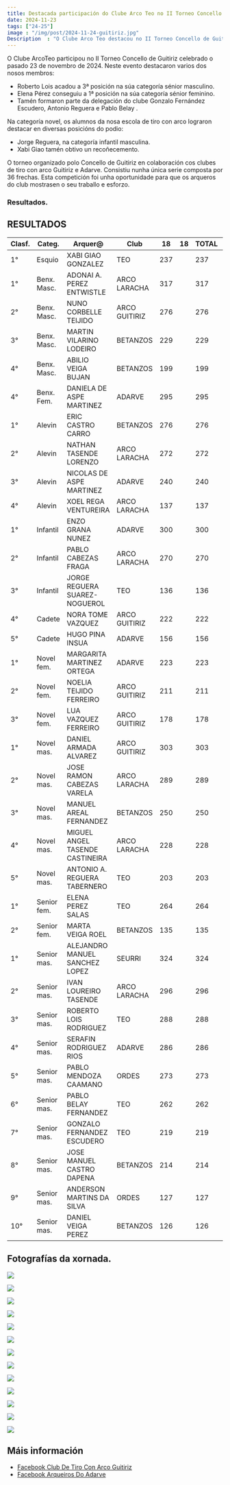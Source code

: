 ```yaml
---
title: Destacada participación do Clube Arco Teo no II Torneo Concello de Guitiriz
date: 2024-11-23
tags: ["24-25"]
image : "/img/post/2024-11-24-guitiriz.jpg"  
Description  : "O Clube Arco Teo destacou no II Torneo Concello de Guitiriz celebrado o 23 de novembro de 2024. Roberto Lois logrou o 3º posto na categoría sénior masculino, Elena Pérez foi 1ª na sénior feminino, e os alumnos da escola acadaron varios podios na categoría novel."
---
```

O Clube ArcoTeo participou no II Torneo Concello de Guitiriz celebrado o pasado 23 de novembro de 2024. Neste evento destacaron varios dos nosos membros:

* Roberto Lois  acadou a 3ª posición na súa categoría sénior masculino.
* Elena Pérez   conseguiu a 1ª posición na súa categoría sénior feminino.
* Tamén formaron parte da delegación do clube Gonzalo Fernández Escudero, Antonio Reguera e Pablo Belay  .

Na categoría novel, os alumnos da nosa escola de tiro con arco lograron destacar en diversas posicións do podio:
* Jorge Reguera, na categoría infantil masculina.
* Xabi Giao tamén obtivo un recoñecemento.

O torneo organizado polo Concello de Guitiriz en colaboración cos clubes de tiro con arco Guitiriz e Adarve. Consistiu nunha única serie composta por 36 frechas. Esta competición foi unha oportunidade para que os arqueros do club mostrasen o seu traballo e esforzo.

### Resultados.
## RESULTADOS

| Clasf. | Categ.    | Arquer@                      | Club           | 18  | 18  | TOTAL | 10 |
|--------|-----------|------------------------------|----------------|-----|-----|-------|----|
| 1°     | Esquio    | XABI GIAO GONZALEZ            | TEO            | 237 |     | 237   |    |
| 1°     | Benx. Masc.| ADONAI A. PEREZ ENTWISTLE     | ARCO LARACHA   | 317 |     | 317   |    |
| 2°     | Benx. Masc.| NUNO CORBELLE TEIJIDO        | ARCO GUITIRIZ  | 276 |     | 276   |    |
| 3°     | Benx. Masc.| MARTIN VILARINO LODEIRO       | BETANZOS       | 229 |     | 229   |    |
| 4°     | Benx. Masc.| ABILIO VEIGA BUJAN            | BETANZOS       | 199 |     | 199   |    |
| 4°     | Benx. Fem. | DANIELA DE ASPE MARTINEZ      | ADARVE         | 295 |     | 295   |    |
| 1°     | Alevin    | ERIC CASTRO CARRO             | BETANZOS       | 276 |     | 276   |    |
| 2°     | Alevin    | NATHAN TASENDE LORENZO       | ARCO LARACHA   | 272 |     | 272   |    |
| 3°     | Alevin    | NICOLAS DE ASPE MARTINEZ      | ADARVE         | 240 |     | 240   |    |
| 4°     | Alevin    | XOEL REGA VENTUREIRA          | ARCO LARACHA   | 137 |     | 137   |    |
| 1°     | Infantil  | ENZO GRANA NUNEZ              | ADARVE         | 300 |     | 300   |    |
| 2°     | Infantil  | PABLO CABEZAS FRAGA           | ARCO LARACHA   | 270 |     | 270   |    |
| 3°     | Infantil  | JORGE REGUERA SUAREZ-NOGUEROL | TEO            | 136 |     | 136   |    |
| 4°     | Cadete    | NORA TOME VAZQUEZ             | ARCO GUITIRIZ  | 222 |     | 222   |    |
| 5°     | Cadete    | HUGO PINA INSUA               | ADARVE         | 156 |     | 156   |    |
| 1°     | Novel fem.| MARGARITA MARTINEZ ORTEGA     | ADARVE         | 223 |     | 223   |    |
| 2°     | Novel fem.| NOELIA TEIJIDO FERREIRO       | ARCO GUITIRIZ  | 211 |     | 211   |    |
| 3°     | Novel fem.| LUA VAZQUEZ FERREIRO          | ARCO GUITIRIZ  | 178 |     | 178   |    |
| 1°     | Novel mas.| DANIEL ARMADA ALVAREZ         | ARCO GUITIRIZ  | 303 |     | 303   |    |
| 2°     | Novel mas.| JOSE RAMON CABEZAS VARELA     | ARCO LARACHA   | 289 |     | 289   |    |
| 3°     | Novel mas.| MANUEL AREAL FERNANDEZ        | BETANZOS       | 250 |     | 250   |    |
| 4°     | Novel mas.| MIGUEL ANGEL TASENDE CASTINEIRA | ARCO LARACHA  | 228 |     | 228   |    |
| 5°     | Novel mas.| ANTONIO A. REGUERA TABERNERO  | TEO            | 203 |     | 203   |    |
| 1°     | Senior fem.| ELENA PEREZ SALAS             | TEO            | 264 |     | 264   |    |
| 2°     | Senior fem.| MARTA VEIGA ROEL              | BETANZOS       | 135 |     | 135   |    |
| 1°     | Senior mas.| ALEJANDRO MANUEL SANCHEZ LOPEZ | SEURRI        | 324 |     | 324   |    |
| 2°     | Senior mas.| IVAN LOUREIRO TASENDE         | ARCO LARACHA   | 296 |     | 296   |    |
| 3°     | Senior mas.| ROBERTO LOIS RODRIGUEZ        | TEO            | 288 |     | 288   |    |
| 4°     | Senior mas.| SERAFIN RODRIGUEZ RIOS        | ADARVE         | 286 |     | 286   |    |
| 5°     | Senior mas.| PABLO MENDOZA CAAMANO         | ORDES          | 273 |     | 273   |    |
| 6°     | Senior mas.| PABLO BELAY FERNANDEZ         | TEO            | 262 |     | 262   |    |
| 7°     | Senior mas.| GONZALO FERNANDEZ ESCUDERO    | TEO            | 219 |     | 219   |    |
| 8°     | Senior mas.| JOSE MANUEL CASTRO DAPENA     | BETANZOS       | 214 |     | 214   |    |
| 9°     | Senior mas.| ANDERSON MARTINS DA SILVA     | ORDES          | 127 |     | 127   |    |
| 10°    | Senior mas.| DANIEL VEIGA PEREZ            | BETANZOS       | 126 |     | 126   |    |

## Fotografías da xornada.

![](../2024-11-23-guitiriz/01.jpg)


![](../2024-11-23-guitiriz/02.jpg)


![](../2024-11-23-guitiriz/03.jpg)


![](../2024-11-23-guitiriz/04.jpg)

![](../2024-11-23-guitiriz/05.jpg)


![](../2024-11-23-guitiriz/06.jpg)


![](../2024-11-23-guitiriz/07.jpg)

![](../2024-11-23-guitiriz/08.jpg)

![](../2024-11-23-guitiriz/09.jpg)

![](../2024-11-23-guitiriz/10.jpg)

![](../2024-11-23-guitiriz/11.jpg)

![](../2024-11-23-guitiriz/12.jpg)

![](../2024-11-23-guitiriz/13.jpg)

## Máis información
- [Facebook Club De Tiro Con Arco Guitiriz ](https://www.facebook.com/profile.php?id=100040741453688)
- [Facebook Arqueiros Do Adarve](https://www.facebook.com/arqueiros.doadarve/posts/pfbid02BsiXxRzqyP4Ne3xWJz8JxigkCiBTWCWANYNc3rU3yMz5bKPErQSMpjJhAUh4zzZnl)